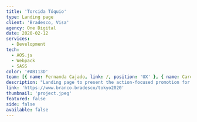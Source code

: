 ```yaml
---
title: 'Torcida Tóquio'
type: Landing page
client: 'Bradesco, Visa'
agency: One Digital
date: 2020-02-12
services:
  - Development
tech:
  - AOS.js
  - Webpack
  - SASS
color: '#AB113D'
team: [{ name: Fernanda Cajado, link: /, position: 'UX' }, { name: Caroline Silva, link: /, position: 'UI' }]
description: "Landing page to present the action-focused promotion for the 2020 Tokyo Olympics. In addition, the page had sections integrated with the customer's backend team, which allowed the user to see the numbers of coupons generated according to the amounts spent on Bradesco credit cards, which could turn into gift vouchers based on a raffle. The promotion was suspended due to the Covid-19 pandemic."
link: 'https://www.branco.bradesco/tokyo2020'
thumbnail: 'project.jpeg'
featured: false
side: false
available: false
---
```

